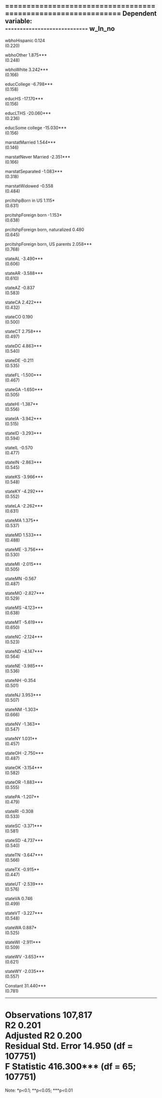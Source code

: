 
==============================================================
                                      Dependent variable:     
                                  ----------------------------
                                            w_ln_no           
--------------------------------------------------------------
wbhoHispanic                                 0.124            
                                            (0.220)           
                                                              
wbhoOther                                   1.875***          
                                            (0.248)           
                                                              
wbhoWhite                                   3.242***          
                                            (0.166)           
                                                              
educCollege                                -6.798***          
                                            (0.158)           
                                                              
educHS                                     -17.170***         
                                            (0.156)           
                                                              
educLTHS                                   -20.060***         
                                            (0.236)           
                                                              
educSome college                           -15.030***         
                                            (0.156)           
                                                              
marstatMarried                              1.544***          
                                            (0.146)           
                                                              
marstatNever Married                       -2.351***          
                                            (0.166)           
                                                              
marstatSeparated                           -1.083***          
                                            (0.318)           
                                                              
marstatWidowed                               -0.558           
                                            (0.484)           
                                                              
prcitshpBorn in US                           1.115*           
                                            (0.631)           
                                                              
prcitshpForeign born                        -1.153*           
                                            (0.638)           
                                                              
prcitshpForeign born, naturalized            0.480            
                                            (0.645)           
                                                              
prcitshpForeign born, US parents            2.058***          
                                            (0.768)           
                                                              
stateAL                                    -3.490***          
                                            (0.606)           
                                                              
stateAR                                    -3.588***          
                                            (0.610)           
                                                              
stateAZ                                      -0.837           
                                            (0.583)           
                                                              
stateCA                                     2.422***          
                                            (0.432)           
                                                              
stateCO                                      0.190            
                                            (0.500)           
                                                              
stateCT                                     2.758***          
                                            (0.497)           
                                                              
stateDC                                     4.863***          
                                            (0.540)           
                                                              
stateDE                                      -0.211           
                                            (0.535)           
                                                              
stateFL                                    -1.500***          
                                            (0.467)           
                                                              
stateGA                                    -1.650***          
                                            (0.505)           
                                                              
stateHI                                     -1.387**          
                                            (0.556)           
                                                              
stateIA                                    -3.942***          
                                            (0.515)           
                                                              
stateID                                    -3.293***          
                                            (0.594)           
                                                              
stateIL                                      -0.570           
                                            (0.477)           
                                                              
stateIN                                    -2.863***          
                                            (0.545)           
                                                              
stateKS                                    -3.966***          
                                            (0.548)           
                                                              
stateKY                                    -4.292***          
                                            (0.552)           
                                                              
stateLA                                    -2.262***          
                                            (0.631)           
                                                              
stateMA                                     1.375**           
                                            (0.537)           
                                                              
stateMD                                     1.533***          
                                            (0.488)           
                                                              
stateME                                    -3.756***          
                                            (0.530)           
                                                              
stateMI                                    -2.015***          
                                            (0.505)           
                                                              
stateMN                                      -0.567           
                                            (0.487)           
                                                              
stateMO                                    -2.827***          
                                            (0.529)           
                                                              
stateMS                                    -4.123***          
                                            (0.638)           
                                                              
stateMT                                    -5.619***          
                                            (0.650)           
                                                              
stateNC                                    -2.124***          
                                            (0.523)           
                                                              
stateND                                    -4.147***          
                                            (0.564)           
                                                              
stateNE                                    -3.985***          
                                            (0.536)           
                                                              
stateNH                                      -0.354           
                                            (0.501)           
                                                              
stateNJ                                     3.953***          
                                            (0.507)           
                                                              
stateNM                                     -1.303*           
                                            (0.666)           
                                                              
stateNV                                     -1.363**          
                                            (0.547)           
                                                              
stateNY                                     1.031**           
                                            (0.457)           
                                                              
stateOH                                    -2.750***          
                                            (0.487)           
                                                              
stateOK                                    -3.154***          
                                            (0.582)           
                                                              
stateOR                                    -1.883***          
                                            (0.555)           
                                                              
statePA                                     -1.207**          
                                            (0.479)           
                                                              
stateRI                                      -0.308           
                                            (0.533)           
                                                              
stateSC                                    -3.371***          
                                            (0.581)           
                                                              
stateSD                                    -4.737***          
                                            (0.540)           
                                                              
stateTN                                    -3.647***          
                                            (0.566)           
                                                              
stateTX                                     -0.915**          
                                            (0.447)           
                                                              
stateUT                                    -2.539***          
                                            (0.576)           
                                                              
stateVA                                      0.746            
                                            (0.499)           
                                                              
stateVT                                    -3.227***          
                                            (0.548)           
                                                              
stateWA                                      0.887*           
                                            (0.525)           
                                                              
stateWI                                    -2.911***          
                                            (0.509)           
                                                              
stateWV                                    -3.653***          
                                            (0.621)           
                                                              
stateWY                                    -2.035***          
                                            (0.557)           
                                                              
Constant                                   31.440***          
                                            (0.781)           
                                                              
--------------------------------------------------------------
Observations                                107,817           
R2                                           0.201            
Adjusted R2                                  0.200            
Residual Std. Error                   14.950 (df = 107751)    
F Statistic                       416.300*** (df = 65; 107751)
==============================================================
Note:                              *p<0.1; **p<0.05; ***p<0.01
